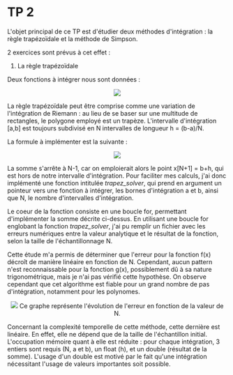# TP 2

L'objet principal de ce TP est d'étudier deux méthodes d'intégration : la règle trapézoïdale et la méthode de Simpson.

2 exercices sont prévus à cet effet : 

1. La règle trapézoïdale

Deux fonctions à intégrer nous sont données : 

<p align="center">
  <img src="https://user-images.githubusercontent.com/73199800/121445255-64972500-c991-11eb-8323-2957289a519a.png">
</p>

La règle trapézoïdale peut être comprise comme une variation de l'intégration de Riemann : au lieu de se baser sur une multitude de rectangles, le polygone employé est un trapèze. L'intervalle d'intégration [a,b] est toujours subdivisé en N intervalles de longueur h = (b-a)/N.

La formule à implémenter est la suivante : 

<p align="center">
  <img src="https://user-images.githubusercontent.com/73199800/121445874-9e1c6000-c992-11eb-807f-bd4da7a45e4f.png">
</p>

La somme s'arrête à N-1, car on emploierait alors le point x[N+1] = b+h, qui est hors de notre intervalle d'intégration.
Pour faciliter mes calculs, j'ai donc implémenté une fonction intitulée <em>trapez_solver</em>, qui prend en argument un pointeur vers une fonction à intégrer, les bornes d'intégration a et b, ainsi que N, le nombre d'intervalles d'intégration.

Le coeur de la fonction consiste en une boucle for, permettant d'implémenter la somme décrite ci-dessus. 
En utilisant une boucle for englobant la fonction <em>trapez_solver</em>, j'ai pu remplir un fichier avec les erreurs numériques entre la valeur analytique et le résultat de la fonction, selon la taille de l'échantillonnage N.

Cette étude m'a permis de déterminer que l'erreur pour la fonction f(x) décroît de manière linéaire en fonction de N.
Cependant, aucun pattern n'est reconnaissable pour la fonction g(x), possiblement dû à sa nature trigonométrique, mais je n'ai pas vérifié cette hypothèse. On observe cependant que cet algorithme est fiable pour un grand nombre de pas d'intégration, notamment pour les polynomes.

<p align="center">
  <img src="https://user-images.githubusercontent.com/73199800/121446583-1b94a000-c994-11eb-895c-6fb37bd46a2b.png">
  Ce graphe représente l'évolution de l'erreur en fonction de la valeur de N.
</p>

Concernant la complexité temporelle de cette méthode, cette dernière est linéaire. En effet, elle ne dépend que de la taille de l'échantillon initial.
L'occupation mémoire quant à elle est réduite : pour chaque intégration, 3 entiers sont requis (N, a et b), un float (h), et un double (résultat de la somme). L'usage d'un double est motivé par le fait qu'une intégration nécessitant l'usage de valeurs importantes soit possible.

